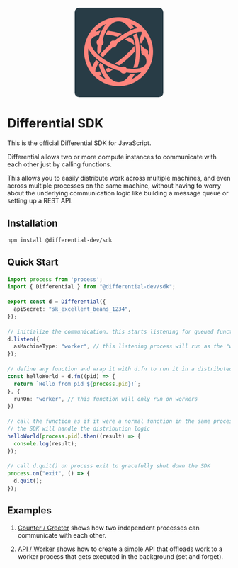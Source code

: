 <p align="center">
  <img src="./assets/logo.png" width="200" style="border-radius: 10px" />
</p>

# Differential SDK

This is the official Differential SDK for JavaScript. 

Differential allows two or more compute instances to communicate with each other just by calling functions.

This allows you to easily distribute work across multiple machines, and even across multiple processes on the same machine, without having to worry about the underlying communication logic like building a message queue or setting up a REST API.

## Installation

```bash
npm install @differential-dev/sdk
```

## Quick Start

```ts
import process from 'process';
import { Differential } from "@differential-dev/sdk";

export const d = Differential({
  apiSecret: "sk_excellent_beans_1234",
});

// initialize the communication. this starts listening for queued function calls
d.listen({
  asMachineType: "worker", // this listening process will run as the "worker" machine type
});

// define any function and wrap it with d.fn to run it in a distributed manner
const helloWorld = d.fn((pid) => {
  return `Hello from pid ${process.pid}!`;
}, {
  runOn: "worker", // this function will only run on workers
})

// call the function as if it were a normal function in the same process
// the SDK will handle the distribution logic
helloWorld(process.pid).then((result) => {
  console.log(result);
});

// call d.quit() on process exit to gracefully shut down the SDK
process.on("exit", () => {
  d.quit();
});
```

## Examples

1. [Counter / Greeter](./examples/1_greet) shows how two independent processes can communicate with each other.

2. [API / Worker](./examples/2_api) shows how to create a simple API that offloads work to a worker process that gets executed in the background (set and forget).
